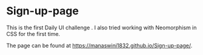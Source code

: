 # Sign-up-page
This is the first Daily UI challenge
. I also tried working with Neomorphism in CSS for the first time.

The page can be found at  https://manaswini1832.github.io/Sign-up-page/.
